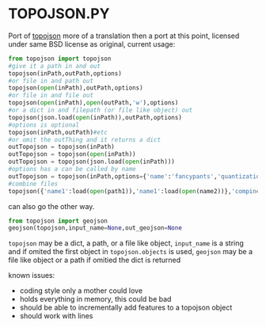 # TOPOJSON.PY

Port of [topojson](https://github.com/mbostock/topojson) more of a translation then a port at this point, licensed under same BSD license as original, current usage:

```python
from topojson import topojson
#give it a path in and out
topojson(inPath,outPath,options)
#or file in and path out
topojson(open(inPath),outPath,options)
#or file in and file out
topojson(open(inPath),open(outPath,'w'),options)
#or a dict in and filepath (or file like object) out
topojson(json.load(open(inPath)),outPath,options)
#options is optional
topojson(inPath,outPath)#etc
#or omit the outThing and it returns a dict
outTopojson = topojson(inPath)
outTopojson = topojson(open(inPath))
outTopojson = topojson(json.load(open(inPath)))
#options has a can be called by name
outTopojson = topojson(inPath,options={'name':'fancypants','quantization':1e3})
#combine files
topojson({'name1':load(open(path1)),'name1':load(open(name2))},'compined.topojson')
```

can also go the other way.

```python
from topojson import geojson
geojson(topojson,input_name=None,out_geojson=None
```
`topojson` may be a dict, a path, or a file like object, `input_name` is a string and if omited
the first object in `topojson.objects` is used, `geojson` may be a file like object or
a path if omitied the dict is returned

known issues:
- coding style only a mother could love
- holds everything in memory, this could be bad
- should be able to incrementally add features to a topojson object
- should work with lines